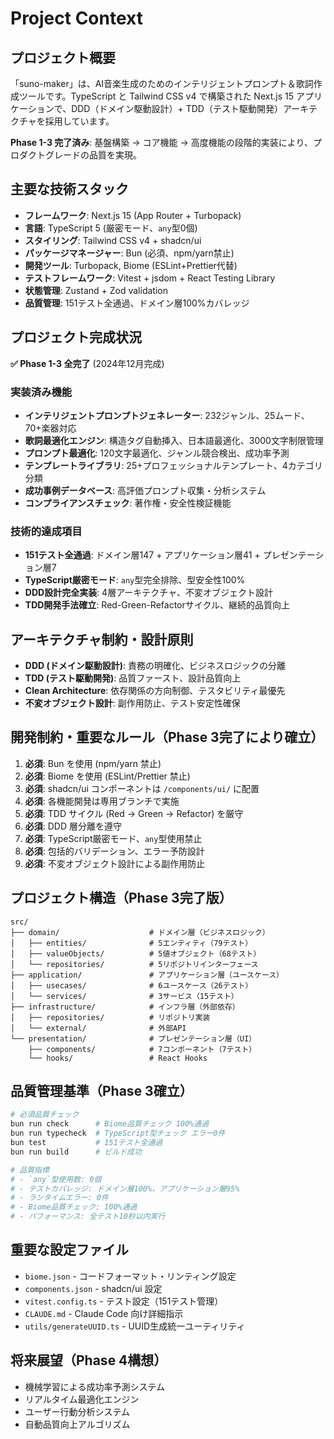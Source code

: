 # Project Context

## プロジェクト概要
「suno-maker」は、AI音楽生成のためのインテリジェントプロンプト＆歌詞作成ツールです。TypeScript と Tailwind CSS v4 で構築された Next.js 15 アプリケーションで、DDD（ドメイン駆動設計）+ TDD（テスト駆動開発）アーキテクチャを採用しています。

**Phase 1-3 完了済み**: 基盤構築 → コア機能 → 高度機能の段階的実装により、プロダクトグレードの品質を実現。

## 主要な技術スタック
- **フレームワーク**: Next.js 15 (App Router + Turbopack)
- **言語**: TypeScript 5 (厳密モード、`any`型0個)
- **スタイリング**: Tailwind CSS v4 + shadcn/ui
- **パッケージマネージャー**: Bun (必須、npm/yarn禁止)
- **開発ツール**: Turbopack, Biome (ESLint+Prettier代替)
- **テストフレームワーク**: Vitest + jsdom + React Testing Library
- **状態管理**: Zustand + Zod validation
- **品質管理**: 151テスト全通過、ドメイン層100%カバレッジ

## プロジェクト完成状況
**✅ Phase 1-3 全完了** (2024年12月完成)

### 実装済み機能
- **インテリジェントプロンプトジェネレーター**: 232ジャンル、25ムード、70+楽器対応
- **歌詞最適化エンジン**: 構造タグ自動挿入、日本語最適化、3000文字制限管理
- **プロンプト最適化**: 120文字最適化、ジャンル競合検出、成功率予測
- **テンプレートライブラリ**: 25+プロフェッショナルテンプレート、4カテゴリ分類
- **成功事例データベース**: 高評価プロンプト収集・分析システム
- **コンプライアンスチェック**: 著作権・安全性検証機能

### 技術的達成項目
- **151テスト全通過**: ドメイン層147 + アプリケーション層41 + プレゼンテーション層7
- **TypeScript厳密モード**: `any`型完全排除、型安全性100%
- **DDD設計完全実装**: 4層アーキテクチャ、不変オブジェクト設計
- **TDD開発手法確立**: Red-Green-Refactorサイクル、継続的品質向上

## アーキテクチャ制約・設計原則
- **DDD (ドメイン駆動設計)**: 責務の明確化、ビジネスロジックの分離
- **TDD (テスト駆動開発)**: 品質ファースト、設計品質向上
- **Clean Architecture**: 依存関係の方向制御、テスタビリティ最優先
- **不変オブジェクト設計**: 副作用防止、テスト安定性確保

## 開発制約・重要なルール（Phase 3完了により確立）
1. **必須**: Bun を使用 (npm/yarn 禁止)
2. **必須**: Biome を使用 (ESLint/Prettier 禁止)
3. **必須**: shadcn/ui コンポーネントは `/components/ui/` に配置
4. **必須**: 各機能開発は専用ブランチで実施
5. **必須**: TDD サイクル (Red → Green → Refactor) を厳守
6. **必須**: DDD 層分離を遵守
7. **必須**: TypeScript厳密モード、`any`型使用禁止
8. **必須**: 包括的バリデーション、エラー予防設計
9. **必須**: 不変オブジェクト設計による副作用防止

## プロジェクト構造（Phase 3完了版）
```
src/
├── domain/                    # ドメイン層（ビジネスロジック）
│   ├── entities/              # 5エンティティ（79テスト）
│   ├── valueObjects/          # 5値オブジェクト（68テスト）
│   └── repositories/          # 5リポジトリインターフェース
├── application/               # アプリケーション層（ユースケース）
│   ├── usecases/              # 6ユースケース（26テスト）
│   └── services/              # 3サービス（15テスト）
├── infrastructure/            # インフラ層（外部依存）
│   ├── repositories/          # リポジトリ実装
│   └── external/              # 外部API
└── presentation/              # プレゼンテーション層（UI）
    ├── components/            # 7コンポーネント（7テスト）
    └── hooks/                 # React Hooks
```

## 品質管理基準（Phase 3確立）
```bash
# 必須品質チェック
bun run check      # Biome品質チェック 100%通過
bun run typecheck  # TypeScript型チェック エラー0件  
bun test           # 151テスト全通過
bun run build      # ビルド成功

# 品質指標
# - `any`型使用数: 0個
# - テストカバレッジ: ドメイン層100%、アプリケーション層95%
# - ランタイムエラー: 0件
# - Biome品質チェック: 100%通過
# - パフォーマンス: 全テスト10秒以内実行
```

## 重要な設定ファイル
- `biome.json` - コードフォーマット・リンティング設定
- `components.json` - shadcn/ui 設定
- `vitest.config.ts` - テスト設定（151テスト管理）
- `CLAUDE.md` - Claude Code 向け詳細指示
- `utils/generateUUID.ts` - UUID生成統一ユーティリティ

## 将来展望（Phase 4構想）
- 機械学習による成功率予測システム
- リアルタイム最適化エンジン
- ユーザー行動分析システム
- 自動品質向上アルゴリズム